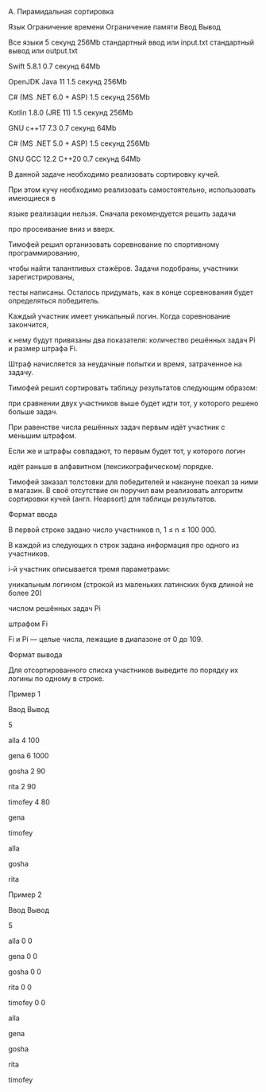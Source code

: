 A. Пирамидальная сортировка

Язык	Ограничение времени	Ограничение памяти	Ввод	Вывод

Все языки	5 секунд	256Mb	стандартный ввод или input.txt	стандартный вывод или output.txt

Swift 5.8.1	0.7 секунд	64Mb

OpenJDK Java 11	1.5 секунд	256Mb

C# (MS .NET 6.0 + ASP)	1.5 секунд	256Mb

Kotlin 1.8.0 (JRE 11)	1.5 секунд	256Mb

GNU c++17 7.3	0.7 секунд	64Mb

C# (MS .NET 5.0 + ASP)	1.5 секунд	256Mb

GNU GCC 12.2 C++20	0.7 секунд	64Mb

В данной задаче необходимо реализовать сортировку кучей.

При этом кучу необходимо реализовать самостоятельно, использовать имеющиеся в

языке реализации нельзя. Сначала рекомендуется решить задачи 

про просеивание вниз и вверх.

Тимофей решил организовать соревнование по спортивному программированию, 

чтобы найти талантливых стажёров. Задачи подобраны, участники зарегистрированы,

тесты написаны. Осталось придумать, как в конце соревнования будет определяться победитель.

Каждый участник имеет уникальный логин. Когда соревнование закончится, 

к нему будут привязаны два показателя: количество решённых задач Pi и размер штрафа Fi.

Штраф начисляется за неудачные попытки и время, затраченное на задачу.

Тимофей решил сортировать таблицу результатов следующим образом: 


при сравнении двух участников выше будет идти тот, у которого решено больше задач.

При равенстве числа решённых задач первым идёт участник с меньшим штрафом. 

Если же и штрафы совпадают, то первым будет тот, у которого логин 

идёт раньше в алфавитном (лексикографическом) порядке.

Тимофей заказал толстовки для победителей и накануне поехал за ними в магазин. В своё отсутствие он поручил вам реализовать алгоритм сортировки кучей (англ. Heapsort) для таблицы результатов.

Формат ввода

В первой строке задано число участников n, 1 ≤ n ≤ 100 000.

В каждой из следующих n строк задана информация про одного из участников.

i-й участник описывается тремя параметрами:


уникальным логином (строкой из маленьких латинских букв длиной не более 20)

числом решённых задач Pi

штрафом Fi

Fi и Pi — целые числа, лежащие в диапазоне от 0 до 109.

Формат вывода

Для отсортированного списка участников выведите по порядку их логины по одному в строке.

Пример 1

Ввод	Вывод

5

alla 4 100

gena 6 1000

gosha 2 90

rita 2 90

timofey 4 80

gena

timofey

alla

gosha

rita

Пример 2

Ввод	Вывод

5

alla 0 0

gena 0 0

gosha 0 0

rita 0 0

timofey 0 0

alla

gena

gosha

rita

timofey
